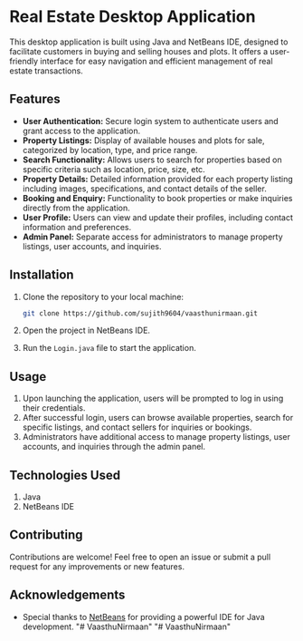 # Real Estate Desktop Application

This desktop application is built using Java and NetBeans IDE, designed to facilitate customers in buying and selling houses and plots. It offers a user-friendly interface for easy navigation and efficient management of real estate transactions.

## Features

- **User Authentication:** Secure login system to authenticate users and grant access to the application.
- **Property Listings:** Display of available houses and plots for sale, categorized by location, type, and price range.
- **Search Functionality:** Allows users to search for properties based on specific criteria such as location, price, size, etc.
- **Property Details:** Detailed information provided for each property listing including images, specifications, and contact details of the seller.
- **Booking and Enquiry:** Functionality to book properties or make inquiries directly from the application.
- **User Profile:** Users can view and update their profiles, including contact information and preferences.
- **Admin Panel:** Separate access for administrators to manage property listings, user accounts, and inquiries.

## Installation

1. Clone the repository to your local machine:

   ```bash
   git clone https://github.com/sujith9604/vaasthunirmaan.git

   ```

2. Open the project in NetBeans IDE.
3. Run the `Login.java` file to start the application.

## Usage

1. Upon launching the application, users will be prompted to log in using their credentials.
2. After successful login, users can browse available properties, search for specific listings, and contact sellers for inquiries or bookings.
3. Administrators have additional access to manage property listings, user accounts, and inquiries through the admin panel.

## Technologies Used
1. Java
2. NetBeans IDE

## Contributing

Contributions are welcome! Feel free to open an issue or submit a pull request for any improvements or new features.

## Acknowledgements

- Special thanks to [NetBeans](https://netbeans.apache.org/front/main/index.html) for providing a powerful IDE for Java development.
"# VaasthuNirmaan" 
"# VaasthuNirmaan" 
